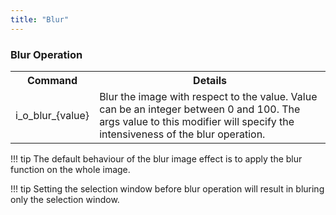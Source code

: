 ```yaml
---
title: "Blur"
---
```


### Blur Operation

<table>
  <tr>
    <th>Command</th>
    <th>Details</th>
  </tr>
  <tr>
    <td>i_o_blur_{value}</td>
    <td>Blur the image with respect to the value. Value can be an integer between 0 and 100. The args value to this modifier will specify the intensiveness of the blur operation.</td>
  </tr>
</table>

!!! tip
      The default behaviour of the blur image effect is to apply the blur function on the whole image. 

!!! tip
      Setting the selection window before blur operation will result in bluring only the selection window. 
